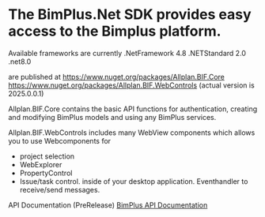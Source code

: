 # The BimPlus.Net SDK provides easy access to the Bimplus platform.
Available frameworks are currently
.NetFramework 4.8
.NETStandard 2.0
.net8.0

are published at 
https://www.nuget.org/packages/Allplan.BIF.Core
https://www.nuget.org/packages/Allplan.BIF.WebControls
(actual version is 2025.0.0.1)


Allplan.BIF.Core 
contains the basic API functions for authentication, creating and modifying BimPlus models and using any BimPlus services.


Allplan.BIF.WebControls 
includes many WebView components which allows you to use Webcomponents for
* project selection
* WebExplorer
* PropertyControl 
* Issue/task control.
inside of your desktop application.
Eventhandler to receive/send messages.

API Documentation (PreRelease)
[BimPlus API Documentation](https://api-dev.bimplus.net/swagger/index.html)


